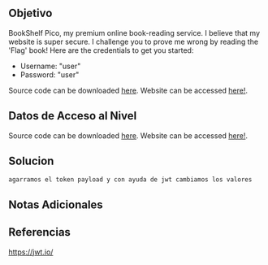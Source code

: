 ## Objetivo

BookShelf Pico, my premium online book-reading service. I believe that my website is super secure. I challenge you to prove me wrong by reading the 'Flag' book! Here are the credentials to get you started:

- Username: "user"
- Password: "user"

Source code can be downloaded [here](https://artifacts.picoctf.net/c/482/bookshelf-pico.zip). Website can be accessed [here!](http://saturn.picoctf.net:59556/).

## Datos de Acceso al Nivel

Source code can be downloaded [here](https://artifacts.picoctf.net/c/482/bookshelf-pico.zip). Website can be accessed [here!](http://saturn.picoctf.net:59556/).

## Solucion

```
agarramos el token payload y con ayuda de jwt cambiamos los valores 
```

## Notas Adicionales



## Referencias

https://jwt.io/